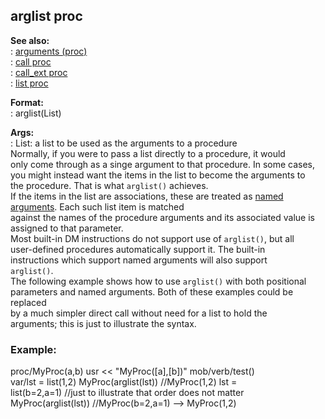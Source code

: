 ## arglist proc    
**See also:**    
:   [arguments (proc)](/proc/arguments)    
:   [call proc](/proc/call)    
:   [call_ext proc](/proc/call_ext)    
:   [list proc](/proc/list)    
<!-- -->    
**Format:**    
:   arglist(List)    
<!-- -->    
**Args:**    
:   List: a list to be used as the arguments to a procedure    
Normally, if you were to pass a list directly to a procedure, it would    
only come through as a singe argument to that procedure. In some cases,    
you might instead want the items in the list to become the arguments to    
the procedure. That is what `arglist()` achieves.    
If the items in the list are associations, these are treated as [named    
arguments](/proc/arguments/named). Each such list item is matched    
against the names of the procedure arguments and its associated value is    
assigned to that parameter.    
Most built-in DM instructions do not support use of `arglist()`, but all    
user-defined procedures automatically support it. The built-in    
instructions which support named arguments will also support    
`arglist()`.    
The following example shows how to use `arglist()` with both positional    
parameters and named arguments. Both of these examples could be replaced    
by a much simpler direct call without need for a list to hold the    
arguments; this is just to illustrate the syntax.    
### Example:    
proc/MyProc(a,b) usr \<\< \"MyProc(\[a\],\[b\])\" mob/verb/test()    
var/lst = list(1,2) MyProc(arglist(lst)) //MyProc(1,2) lst =    
list(b=2,a=1) //just to illustrate that order does not matter    
MyProc(arglist(lst)) //MyProc(b=2,a=1) \--\> MyProc(1,2)  